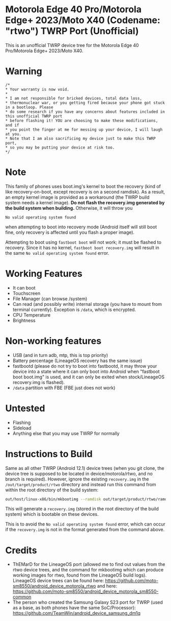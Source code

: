 # Motorola Edge 40 Pro/Motorola Edge+ 2023/Moto X40 (Codename: "rtwo") TWRP Port (Unofficial)

This is an unofficial TWRP device tree for the Motorola Edge 40 Pro/Motorola Edge+ 2023/Moto X40.

# Warning

```
/*
* Your warranty is now void.
*
* I am not responsible for bricked devices, total data loss,
* thermonuclear war, or you getting fired because your phone got stuck in a bootloop. Please
* do some research if you have any concerns about features included in this unofficial TWRP port
* before flashing it! YOU are choosing to make these modifications, and if
* you point the finger at me for messing up your device, I will laugh at you.
* Note that I am also sacrificing my device just to make this TWRP port,
* so you may be putting your device at risk too.
*/
```

# Note

This family of phones uses boot.img's kernel to boot the recovery (kind of like recovery-on-boot, except recovery is on a second ramdisk). As a result, an empty kernel image is provided as a workaround (the TWRP build system needs a kernel image). **Do not flash the recovery.img generated by the build system when building.** Otherwise, it will throw you

`No valid operating system found` 

when attempting to boot into recovery mode (Android itself will still boot fine, only recovery is affected until you flash a proper image).

Attempting to boot using `fastboot boot` will not work; it must be flashed to recovery. Since it has no kernel, `fastboot boot recovery.img` will result in the same `No valid operating system found` error.

# Working Features
- It can boot
- Touchscreen
- File Manager (can browse /system)
- Can read (and possibly write) internal storage (you have to mount from terminal currently). Exception is `/data`, which is encrypted.
- CPU Temperature
- Brightness

# Non-working features
- USB (and in turn adb, mtp, this is top priority)
- Battery percentage (LineageOS recovery has the same issue)
- fastbootd (please do not try to boot into fastbootd, it may throw your device into a state where it can only boot into Android when "fastboot boot boot.img" is used, and it can only be exited when stock/LineageOS recovery.img is flashed).
- `/data` partition with FBE (FBE just does not work)

# Untested
- Flashing
- Sideload
- Anything else that you may use TWRP for normally

# Instructions to Build

Same as all other TWRP (Android 12.1) device trees (when you git clone, the device tree is supposed to be located in device/motorola/rtwo, and no branch is required). However, ignore the existing `recovery.img` in the `/out/target/product/rtwo` directory and instead run this command from within the root directory of the build system:

```bash
out/host/linux-x86/bin/mkbootimg --ramdisk out/target/product/rtwo/ramdisk-recovery.img --base 0x00000000 --pagesize 4096 --dtb device/motorola/rtwo/prebuilt/dtb.img --os_version 14 --os_patch_level 2024-12-01 --header_version 4 --output recovery.img
```

This will generate a `recovery.img` (stored in the root directory of the build system) which is bootable on these devices.

This is to avoid the `No valid operating system found` error, which can occur if the `recovery.img` is not in the format generated from the command above.

# Credits

- ThEMarD for the LineageOS port (allowed me to find out values from the rtwo device trees, and the command for mkbootimg which can produce working images for rtwo, found from the LineageOS build logs). LineageOS device trees can be found here: https://github.com/moto-sm8550/android_device_motorola_rtwo and here: https://github.com/moto-sm8550/android_device_motorola_sm8550-common
- The person who created the Samsung Galaxy S23 port for TWRP (used as a base, as both phones have the same SoC/Processor): https://github.com/TeamWin/android_device_samsung_dm1q
